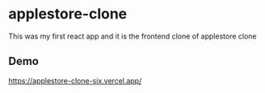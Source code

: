 # applestore-clone
This was my first react app and it is the frontend clone of applestore clone

Demo
-
https://applestore-clone-six.vercel.app/
